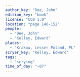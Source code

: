 ```yaml
---
author_key: "Dee, John"
edition_key: "book"
license: "CC0 1.0"
location: "page 146-152"
people:
  - "Dee, John"
  - "Kelley, Edward"
places:
  - "Krakow, Lesser Poland, PL"
scryer_key: "Kelley, Edward"
tags:
  - "scrying"
time_of_day: "~07"
---
```

